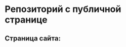 # Репозиторий с публичной странице  
## Страница сайта:
<!--Здесь будет ссылка на публичную страницу--!>
